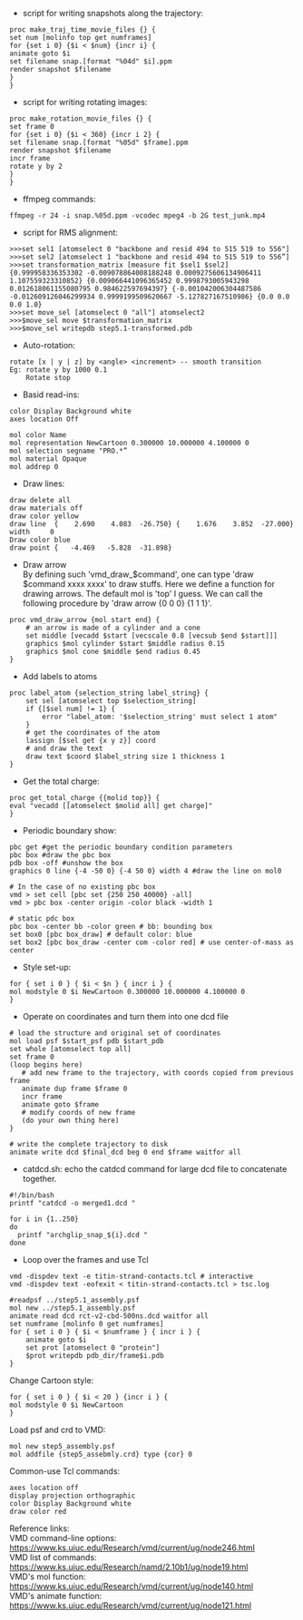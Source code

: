 
- script for writing snapshots along the trajectory:  
```
proc make_traj_time_movie_files {} {
set num [molinfo top get numframes]
for {set i 0} {$i < $num} {incr i} {
animate goto $i
set filename snap.[format "%04d" $i].ppm
render snapshot $filename
}
}
```

- script for writing rotating images:  
```
proc make_rotation_movie_files {} {
set frame 0
for {set i 0} {$i < 360} {incr i 2} {
set filename snap.[format "%05d" $frame].ppm
render snapshot $filename
incr frame
rotate y by 2
}
}
```

- ffmpeg commands: 
```
ffmpeg -r 24 -i snap.%05d.ppm -vcodec mpeg4 -b 2G test_junk.mp4
```

- script for RMS alignment:  
```
>>>set sel1 [atomselect 0 "backbone and resid 494 to 515 519 to 556"]
>>>set sel2 [atomselect 1 "backbone and resid 494 to 515 519 to 556”] 
>>>set transformation_matrix [measure fit $sel1 $sel2] 
{0.999958336353302 -0.009078864008188248 0.0009275606134906411 1.107559323310852} {0.009066441096365452 0.9998793005943298 0.012618061155080795 0.984622597694397} {-0.001042006304487586 -0.012609126046299934 0.9999199509620667 -5.127827167510986} {0.0 0.0 0.0 1.0} 
>>>set move_sel [atomselect 0 "all"] atomselect2 
>>>$move_sel move $transformation_matrix 
>>>$move_sel writepdb step5.1-transformed.pdb

```

- Auto-rotation:  
```
rotate [x | y | z] by <angle> <increment> -- smooth transition
Eg: rotate y by 1000 0.1
    Rotate stop
```

- Basid read-ins:  
```
color Display Background white
axes location Off

mol color Name
mol representation NewCartoon 0.300000 10.000000 4.100000 0
mol selection segname "PRO.*”
mol material Opaque
mol addrep 0
```

- Draw lines:  
```
draw delete all
draw materials off
draw color yellow
draw line  {    2.690    4.083  -26.750} {    1.676    3.852  -27.000} width     0
Draw color blue
draw point {   -4.469   -5.828  -31.898}
```

- Draw arrow   
By defining such 'vmd_draw_$command', one can type 'draw $command xxxx xxxx' to draw stuffs. Here we define a function for drawing arrows. The default mol is 'top' I guess. We can call the following procedure by 'draw arrow {0 0 0} {1 1 1}'.
```
proc vmd_draw_arrow {mol start end} {
    # an arrow is made of a cylinder and a cone
    set middle [vecadd $start [vecscale 0.8 [vecsub $end $start]]]
    graphics $mol cylinder $start $middle radius 0.15
    graphics $mol cone $middle $end radius 0.45
}
```


- Add labels to atoms 
```
proc label_atom {selection_string label_string} {
    set sel [atomselect top $selection_string]
    if {[$sel num] != 1} {
        error "label_atom: '$selection_string' must select 1 atom"
    }
    # get the coordinates of the atom
    lassign [$sel get {x y z}] coord
    # and draw the text
    draw text $coord $label_string size 1 thickness 1
}
```

- Get the total charge:  
```
proc get_total_charge {{molid top}} {
eval "vecadd [[atomselect $molid all] get charge]"
}
```

- Periodic boundary show:  
```
pbc get #get the periodic boundary condition parameters
pbc box #draw the pbc box
pdb box -off #unshow the box
graphics 0 line {-4 -50 0} {-4 50 0} width 4 #draw the line on mol0

# In the case of no existing pbc box
vmd > set cell [pbc set {250 250 40000} -all]
vmd > pbc box -center origin -color black -width 1

# static pdc box
pbc box -center bb -color green # bb: bounding box
set box0 [pbc box_draw] # default color: blue
set box2 [pbc box_draw -center com -color red] # use center-of-mass as center

```

- Style set-up: 
```
for { set i 0 } { $i < $n } { incr i } {
mol modstyle 0 $i NewCartoon 0.300000 10.000000 4.100000 0 
}

```

- Operate on coordinates and turn them into one dcd file  
```
# load the structure and original set of coordinates 
mol load psf $start_psf pdb $start_pdb 
set whole [atomselect top all] 
set frame 0 
(loop begins here) 
   # add new frame to the trajectory, with coords copied from previous frame 
   animate dup frame $frame 0 
   incr frame 
   animate goto $frame 
   # modify coords of new frame 
   (do your own thing here) 
} 

# write the complete trajectory to disk 
animate write dcd $final_dcd beg 0 end $frame waitfor all 
```
- catdcd.sh: echo the catdcd command for large dcd file to concatenate together.

```
#!/bin/bash
printf "catdcd -o merged1.dcd "

for i in {1..250}
do
  printf "archglip_snap_${i}.dcd "
done
```


- Loop over the frames and use Tcl 
```
vmd -dispdev text -e titin-strand-contacts.tcl # interactive
vmd -dispdev text -eofexit < titin-strand-contacts.tcl > tsc.log
```

```
#readpsf ../step5.1_assembly.psf
mol new ../step5.1_assembly.psf
animate read dcd rct-v2-cbd-500ns.dcd waitfor all
set numframe [molinfo 0 get numframes]
for { set i 0 } { $i < $numframe } { incr i } {
    animate goto $i
    set prot [atomselect 0 "protein"]
    $prot writepdb pdb_dir/frame$i.pdb
}
``` 

Change Cartoon style:
```
for { set i 0 } { $i < 20 } {incr i } {
mol modstyle 0 $i NewCartoon
}
```

Load psf and crd to VMD:
```
mol new step5_assembly.psf
mol addfile {step5_assebmly.crd} type {cor} 0
```

Common-use Tcl commands:  
```
axes location off
display projection orthographic
color Display Background white
draw color red
```

Reference links:  
VMD command-line options: https://www.ks.uiuc.edu/Research/vmd/current/ug/node246.html  
VMD list of commands: https://www.ks.uiuc.edu/Research/namd/2.10b1/ug/node19.html   
VMD's mol function: https://www.ks.uiuc.edu/Research/vmd/current/ug/node140.html  
VMD's animate function: https://www.ks.uiuc.edu/Research/vmd/current/ug/node121.html  
